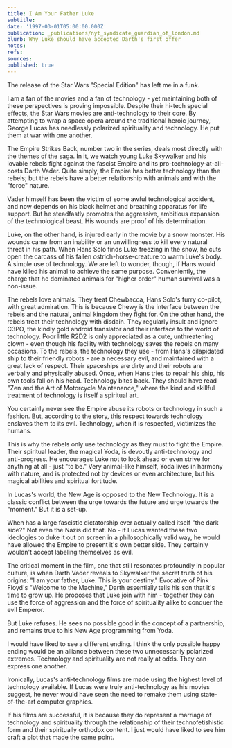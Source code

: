 ```yaml
---
title: I Am Your Father Luke
subtitle: 
date: '1997-03-01T05:00:00.000Z'
publication: _publications/nyt_syndicate_guardian_of_london.md
blurb: Why Luke should have accepted Darth's first offer
notes: 
refs: 
sources: 
published: true
---
```

The release of the Star Wars "Special Edition" has left me in a funk.

I am a fan of the movies and a fan of technology - yet maintaining both of these perspectives is proving impossible. Despite their hi-tech special effects, the Star Wars movies are anti-technology to their core. By attempting to wrap a space opera around the traditional heroic journey, George Lucas has needlessly polarized spirituality and technology. He put them at war with one another.

The Empire Strikes Back, number two in the series, deals most directly with the themes of the saga. In it, we watch young Luke Skywalker and his lovable rebels fight against the fascist Empire and its pro-technology-at-all-costs Darth Vader. Quite simply, the Empire has better technology than the rebels; but the rebels have a better relationship with animals and with the "force" nature.

Vader himself has been the victim of some awful technological accident, and now depends on his black helmet and breathing apparatus for life support. But he steadfastly promotes the aggressive, ambitious expansion of the technological beast. His wounds are proof of his determination.

Luke, on the other hand, is injured early in the movie by a snow monster. His wounds came from an inability or an unwillingness to kill every natural threat in his path. When Hans Solo finds Luke freezing in the snow, he cuts open the carcass of his fallen ostrich-horse-creature to warm Luke's body. A simple use of technology. We are left to wonder, though, if Hans would have killed his animal to achieve the same purpose. Conveniently, the charge that he dominated animals for "higher order" human survival was a non-issue.

The rebels love animals. They treat Chewbacca, Hans Solo's furry co-pilot, with great admiration. This is because Chewy is the interface between the rebels and the natural, animal kingdom they fight for. On the other hand, the rebels treat their technology with disdain. They regularly insult and ignore C3PO, the kindly gold android translator and their interface to the world of technology. Poor little R2D2 is only appreciated as a cute, unthreatening clown - even though his facility with technology saves the rebels on many occasions. To the rebels, the technology they use - from Hans's dilapidated ship to their friendly robots - are a necessary evil, and maintained with a great lack of respect. Their spaceships are dirty and their robots are verbally and physically abused. Once, when Hans tries to repair his ship, his own tools fall on his head. Technology bites back. They should have read "Zen and the Art of Motorcycle Maintenance," where the kind and skillful treatment of technology is itself a spiritual art.

You certainly never see the Empire abuse its robots or technology in such a fashion. But, according to the story, this respect towards technology enslaves them to its evil. Technology, when it is respected, victimizes the humans.

This is why the rebels only use technology as they must to fight the Empire. Their spiritual leader, the magical Yoda, is devoutly anti-technology and anti-progress. He encourages Luke not to look ahead or even strive for anything at all - just "to be." Very animal-like himself, Yoda lives in harmony with nature, and is protected not by devices or even architecture, but his magical abilities and spiritual fortitude.

In Lucas's world, the New Age is opposed to the New Technology. It is a classic conflict between the urge towards the future and urge towards the "moment." But it is a set-up.

When has a large fascistic dictatorship ever actually called itself "the dark side?" Not even the Nazis did that. No - if Lucas wanted these two ideologies to duke it out on screen in a philosophically valid way, he would have allowed the Empire to present it's own better side. They certainly wouldn't accept labeling themselves as evil.

The critical moment in the film, one that still resonates profoundly in popular culture, is when Darth Vader reveals to Skywalker the secret truth of his origins: "I am your father, Luke. This is your destiny." Evocative of Pink Floyd's "Welcome to the Machine," Darth essentially tells his son that it's time to grow up. He proposes that Luke join with him - together they can use the force of aggression and the force of spirituality alike to conquer the evil Emperor.

But Luke refuses. He sees no possible good in the concept of a partnership, and remains true to his New Age programming from Yoda.

I would have liked to see a different ending. I think the only possible happy ending would be an alliance between these two unnecessarily polarized extremes. Technology and spirituality are not really at odds. They can express one another.

Ironically, Lucas's anti-technology films are made using the highest level of technology available. If Lucas were truly anti-technology as his movies suggest, he never would have seen the need to remake them using state-of-the-art computer graphics.

If his films are successful, it is because they do represent a marriage of technology and spirituality through the relationship of their technofetishistic form and their spiritually orthodox content. I just would have liked to see him craft a plot that made the same point.
